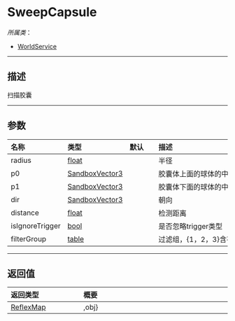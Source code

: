 # SweepCapsule

*所属类*：
* [WorldService](/Api/Classes/GamePlay/WorldService.md)
------------------------------------------------------------------------------------------
## 描述

扫描胶囊

------------------------------------------------------------------------------------------
## 参数

|<div style="width:100px">名称</div>|<div style="width:100px">类型</div>|<div style="width:50px">默认</div>|<div style="width:350px">描述</div>|
|:---|:---|:---|:---|
|radius|[float](/Api/DataType/Number.md)||半径|
|p0|[SandboxVector3](/Api/DataType/SandboxVector3.md)||胶囊体上面的球体的中心点|
|p1|[SandboxVector3](/Api/DataType/SandboxVector3.md)||胶囊体下面的球体的中心点|
|dir|[SandboxVector3](/Api/DataType/SandboxVector3.md)||朝向|
|distance|[float](/Api/DataType/Number.md)||检测距离|
|isIgnoreTrigger|[bool](/Api/DataType/Bool.md)||是否忽略trigger类型|
|filterGroup|[table](/Api/DataType/Table.md)||过滤组，{1，2，3}含有的数字组会被查询|

------------------------------------------------------------------------------------------
## 返回值

|<div style="width:150px">返回类型</div>|<div style="width:520px">概要</div>|
|:---|:---|
|[ReflexMap](/Api/DataType/ReflexMap.md)|,obj}|
